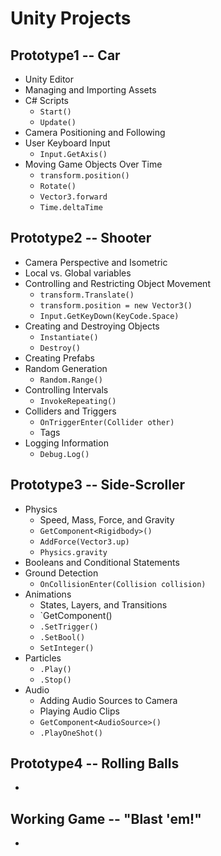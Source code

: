 # **Unity Projects**

## Prototype1 -- Car
- Unity Editor
- Managing and Importing Assets
- C# Scripts
  - `Start()`
  - `Update()`
- Camera Positioning and Following
- User Keyboard Input
  - `Input.GetAxis()`
- Moving Game Objects Over Time 
  - `transform.position()`
  - `Rotate()`
  - `Vector3.forward`
  - `Time.deltaTime`

## Prototype2 -- Shooter
- Camera Perspective and Isometric
- Local vs. Global variables
- Controlling and Restricting Object Movement
  - `transform.Translate()`
  - `transform.position = new Vector3()`
  - `Input.GetKeyDown(KeyCode.Space)`
- Creating and Destroying Objects
  - `Instantiate()`
  - `Destroy()`
- Creating Prefabs
- Random Generation
  - `Random.Range()`
- Controlling Intervals
  - `InvokeRepeating()`
- Colliders and Triggers
  - `OnTriggerEnter(Collider other)`
  - Tags
- Logging Information
  - `Debug.Log()`

## Prototype3 -- Side-Scroller
- Physics
  - Speed, Mass, Force, and Gravity
  - `GetComponent<Rigidbody>()`
  - `AddForce(Vector3.up)`
  - `Physics.gravity`
- Booleans and Conditional Statements
- Ground Detection
  - `OnCollisionEnter(Collision collision)` 
- Animations
  - States, Layers, and Transitions
  - `GetComponent<Animator>()
  - `.SetTrigger()`
  - `.SetBool()`
  - `SetInteger()`
- Particles
  - `.Play()`
  - `.Stop()`
- Audio
  - Adding Audio Sources to Camera 
  - Playing Audio Clips
  - `GetComponent<AudioSource>()`
  - `.PlayOneShot()`

## Prototype4 -- Rolling Balls
-

## Working Game -- "Blast 'em!"
-
